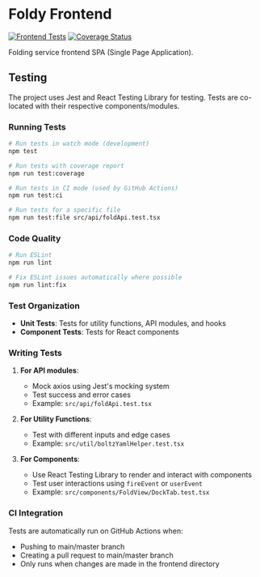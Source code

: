 # Foldy Frontend

[![Frontend Tests](https://github.com/JBEI/foldy/actions/workflows/frontend-tests.yml/badge.svg)](https://github.com/JBEI/foldy/actions/workflows/frontend-tests.yml)
[![Coverage Status](https://coveralls.io/repos/github/JBEI/foldy/badge.svg?branch=main)](https://coveralls.io/github/JBEI/foldy?branch=main)

Folding service frontend SPA (Single Page Application).

## Testing

The project uses Jest and React Testing Library for testing. Tests are co-located with their respective components/modules.

### Running Tests

```bash
# Run tests in watch mode (development)
npm test

# Run tests with coverage report
npm run test:coverage

# Run tests in CI mode (used by GitHub Actions)
npm run test:ci

# Run tests for a specific file
npm run test:file src/api/foldApi.test.tsx
```

### Code Quality

```bash
# Run ESLint
npm run lint

# Fix ESLint issues automatically where possible
npm run lint:fix
```

### Test Organization

- **Unit Tests**: Tests for utility functions, API modules, and hooks
- **Component Tests**: Tests for React components

### Writing Tests

1. **For API modules**:
   - Mock axios using Jest's mocking system
   - Test success and error cases
   - Example: `src/api/foldApi.test.tsx`

2. **For Utility Functions**:
   - Test with different inputs and edge cases
   - Example: `src/util/boltzYamlHelper.test.tsx`

3. **For Components**:
   - Use React Testing Library to render and interact with components
   - Test user interactions using `fireEvent` or `userEvent`
   - Example: `src/components/FoldView/DockTab.test.tsx`

### CI Integration

Tests are automatically run on GitHub Actions when:
- Pushing to main/master branch
- Creating a pull request to main/master branch
- Only runs when changes are made in the frontend directory
